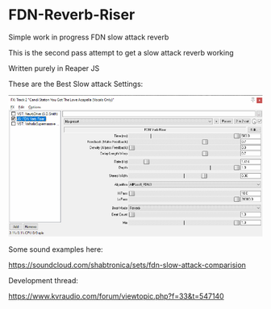 # FDN-Reverb-Riser
Simple work in progress FDN slow attack reverb

This is the second pass attempt to get a slow attack reverb working

Written purely in Reaper JS

These are the Best Slow attack Settings:

![](./Images/FDN_Riser_Settings.png)


Some sound examples here:

https://soundcloud.com/shabtronica/sets/fdn-slow-attack-comparision

Development thread:

https://www.kvraudio.com/forum/viewtopic.php?f=33&t=547140
